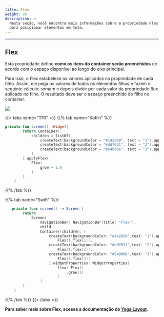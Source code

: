 ```yaml
---
title: Flex
weight: 86
description: >-
  Nesta seção, você encontra mais informações sobre a propriedade Flex utilizada
  para posicionar elementos em tela.
---
```


---

## Flex

Esta propriedade define **como os itens do container serão preenchidos** de acordo com o espaço disponível ao longo do eixo principal. 

Para isso, o Flex estabelece os valores aplicados na propriedade de cada filho. Assim, ele pega os valores  de todos os elementos filhos e fazem o seguinte cálculo: somam e depois divide por cada valor  da propriedade flex aplicado no filho. O resultado deve ser o espaço preenchido do filho no container.

![](/docs-beagle/captura-de-tela-2020-06-05-a-s-16.53.38.png)

{{< tabs name="T70" >}}
{{% tab name="Kotlin" %}}

```kotlin
private fun screen() :Widget{
        return Container(
            children = listOf(
                createText(backgroundColor = "#142850", text = "1").applyFlex(Flex(flex = 1.0)),
                createText(backgroundColor = "#dd7631", text = "2").applyFlex(Flex(flex = 2.0)),
                createText(backgroundColor = "#649d66", text = "3").applyFlex(Flex(flex = 3.0))
            )
        ).applyFlex(
            Flex(
                grow = 1.0
            )
        )
    }
```

{{% /tab %}}

{{% tab name="Swift" %}}
```swift
   private func screen() -> Screen {
        return
            Screen(
                navigationBar: NavigationBar(title: "Flex"),
                child:
                Container(children: [
                    createText(backgroundColor: "#142850",text: "1").applyFlex(
                        Flex().flex(1)),
                    createText(backgroundColor: "#dd7631",text: "2").applyFlex(
                        Flex().flex(2)),
                    createText(backgroundColor: "#649d66",text: "3").applyFlex(
                        Flex().flex(3))
                    ],widgetProperties: WidgetProperties(
                        flex: Flex()
                            .grow(1)
                        )
                )
        )
    }
```
{{% /tab %}}
{{< /tabs >}}

**Para saber mais sobre Flex, acesse a documentação do [**Yoga Layout**](https://yogalayout.com/docs/flex/).**
